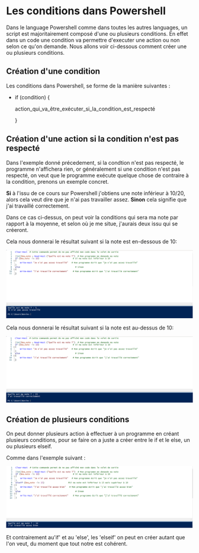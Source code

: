 # Les conditions dans Powershell 

Dans le language Powershell comme dans toutes les autres languages, un script est majoritairement composé d'une ou plusieurs conditions. En effet dans un code une condition va permettre d'executer une action ou non selon ce qu'on demande. Nous allons voir ci-dessous comment créer une ou plusieurs conditions.

## Création d'une condition

Les conditions dans Powershell, se forme de la manière suivantes :

- if (condition) {

  action_qui_va_être_exécuter_si_la_condition_est_respecté
  
  }
  
## Création d'une action si la condition n'est pas respecté

Dans l'exemple donné précedement, si la condtion n'est pas respecté, le programme n'affichera rien, or généralement si une condition n'est pas respecté, on veut que le programme exécute quelque chose de contraire à la condition, prenons un exemple concret.

__Si__ à l'issu de ce cours sur Powershell j'obtiens une note inférieur à 10/20, alors cela veut dire que je n'ai pas travailler assez. __Sinon__ cela signifie que j'ai travaillé correctement.

Dans ce cas ci-dessus, on peut voir la conditions qui sera ma note par rapport à la moyenne, et selon où je me situe, j'aurais deux issu qui se créeront.

Cela nous donnerai le résultat suivant si la note est en-dessous de 10:

![](https://github.com/kevinguyodo/Powershell/blob/main/Image/Exemple%20Condition%201.PNG)

Cela nous donnerai le résultat suivant si la note est au-dessus de 10:

![](https://github.com/kevinguyodo/Powershell/blob/main/Image/Exemple%20Condition%202.PNG)


## Création de plusieurs conditions 

On peut donner plusieurs action à effectuer à un programme en créant plusieurs conditions, pour se faire on a juste a créer entre le if et le else, un ou plusieurs elseif.

Comme dans l'exemple suivant :

![](https://github.com/kevinguyodo/Powershell/blob/main/Image/Exemple%20Condition%203.PNG)

Et contrairement au'if' et au 'else', les 'elseif' on peut en créer autant que l'on veut, du moment que tout notre est cohérent.
